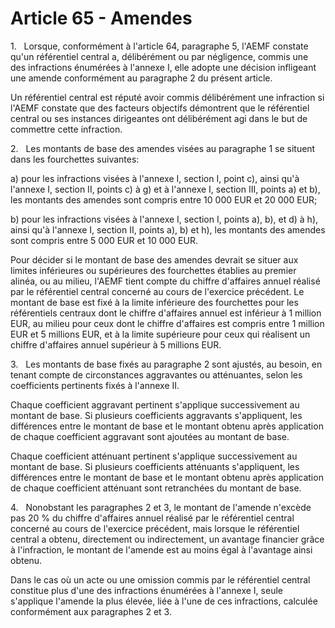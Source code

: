 # Article 65 - Amendes


1.   Lorsque, conformément à l'article 64, paragraphe 5, l'AEMF constate qu'un référentiel central a, délibérément ou par négligence, commis une des infractions énumérées à l'annexe I, elle adopte une décision infligeant une amende conformément au paragraphe 2 du présent article.

Un référentiel central est réputé avoir commis délibérément une infraction si l'AEMF constate que des facteurs objectifs démontrent que le référentiel central ou ses instances dirigeantes ont délibérément agi dans le but de commettre cette infraction.

2.   Les montants de base des amendes visées au paragraphe 1 se situent dans les fourchettes suivantes:

a) pour les infractions visées à l'annexe I, section I, point c), ainsi qu'à l'annexe I, section II, points c) à g) et à l'annexe I, section III, points a) et b), les montants des amendes sont compris entre 10 000 EUR et 20 000 EUR;

b) pour les infractions visées à l'annexe I, section I, points a), b), et d) à h), ainsi qu'à l'annexe I, section II, points a), b) et h), les montants des amendes sont compris entre 5 000 EUR et 10 000 EUR.

Pour décider si le montant de base des amendes devrait se situer aux limites inférieures ou supérieures des fourchettes établies au premier alinéa, ou au milieu, l'AEMF tient compte du chiffre d'affaires annuel réalisé par le référentiel central concerné au cours de l'exercice précédent. Le montant de base est fixé à la limite inférieure des fourchettes pour les référentiels centraux dont le chiffre d'affaires annuel est inférieur à 1 million EUR, au milieu pour ceux dont le chiffre d'affaires est compris entre 1 million EUR et 5 millions EUR, et à la limite supérieure pour ceux qui réalisent un chiffre d'affaires annuel supérieur à 5 millions EUR.

3.   Les montants de base fixés au paragraphe 2 sont ajustés, au besoin, en tenant compte de circonstances aggravantes ou atténuantes, selon les coefficients pertinents fixés à l'annexe II.

Chaque coefficient aggravant pertinent s'applique successivement au montant de base. Si plusieurs coefficients aggravants s'appliquent, les différences entre le montant de base et le montant obtenu après application de chaque coefficient aggravant sont ajoutées au montant de base.

Chaque coefficient atténuant pertinent s'applique successivement au montant de base. Si plusieurs coefficients atténuants s'appliquent, les différences entre le montant de base et le montant obtenu après application de chaque coefficient atténuant sont retranchées du montant de base.

4.   Nonobstant les paragraphes 2 et 3, le montant de l'amende n'excède pas 20 % du chiffre d'affaires annuel réalisé par le référentiel central concerné au cours de l'exercice précédent, mais lorsque le référentiel central a obtenu, directement ou indirectement, un avantage financier grâce à l'infraction, le montant de l'amende est au moins égal à l'avantage ainsi obtenu.

Dans le cas où un acte ou une omission commis par le référentiel central constitue plus d'une des infractions énumérées à l'annexe I, seule s'applique l'amende la plus élevée, liée à l'une de ces infractions, calculée conformément aux paragraphes 2 et 3.
